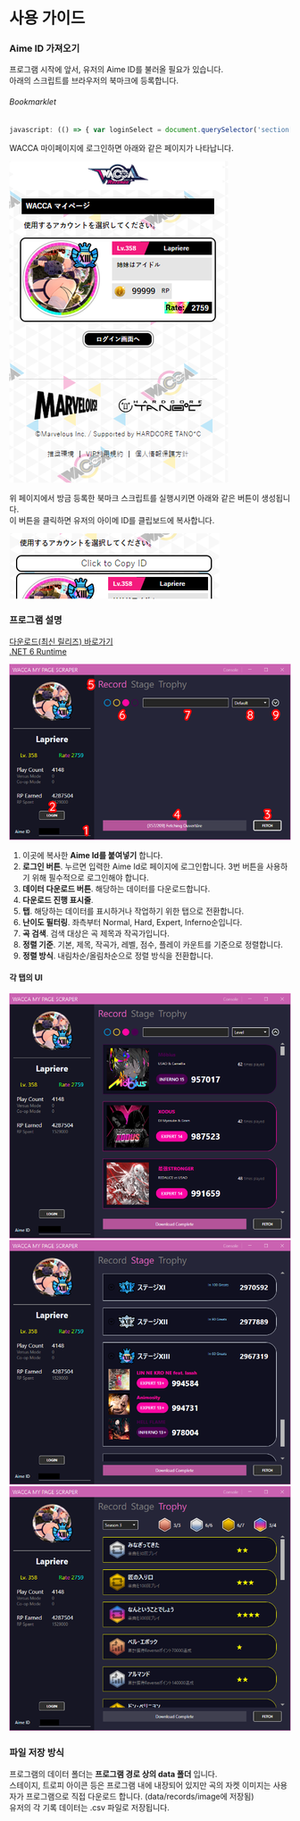 # 사용 가이드

### Aime ID 가져오기
프로그램 시작에 앞서, 유저의 Aime ID를 불러올 필요가 있습니다.<br>
아래의 스크립트를 브라우저의 북마크에 등록합니다.

###### Bookmarklet
```javascript
javascript: (() => { var loginSelect = document.querySelector('section[class="login-select"] > ul'); var loginModals = document.querySelectorAll('[id^="modal_login"]'); loginModals.forEach((lm) => { var id = lm.querySelector('#aimeId').value; if (document.querySelector('#id_' + id)) return; var btnCpy = document.createElement('a'); btnCpy.id = 'id_' + id; btnCpy.href = `javascript: (() => {navigator.clipboard.writeText(${id}); alert('Your ID has been successfully copied to clipboard!');})()`; btnCpy.classList.add('btn'); var btnCpy_ul = document.createElement('ul'); btnCpy.appendChild(btnCpy_ul); var btnCpy_ul_li = document.createElement('li'); btnCpy_ul_li.appendChild(document.createTextNode('Click to Copy ID')); btnCpy_ul_li.style.color = 'black'; btnCpy_ul_li.style.justifyContent = 'center'; btnCpy_ul_li.style.marginBottom = '-13px'; btnCpy_ul.appendChild(btnCpy_ul_li); loginSelect.insertBefore(btnCpy, loginSelect.querySelector(`a[data-izimodal-open="#${lm.id}"]`)); }); })()
```

WACCA 마이페이지에 로그인하면 아래와 같은 페이지가 나타납니다.<br>

![alt text](Images/Web1.png)

위 페이지에서 방금 등록한 북마크 스크립트를 실행시키면 아래와 같은 버튼이 생성됩니다.<br>
이 버튼을 클릭하면 유저의 아이메 ID를 클립보드에 복사합니다.<br>

![alt text](Images/Web2.png) 


### 프로그램 설명
[다운로드(최신 릴리즈) 바로가기](https://github.com/XezolesS/WaccaMyPageScraper/releases/latest)<br>
[.NET 6 Runtime](https://dotnet.microsoft.com/en-us/download/dotnet/6.0)<br>

![alt text](Images/AppScreen1.png)

1. 이곳에 복사한 <b>Aime Id를 붙여넣기</b> 합니다.
2. <b>로그인 버튼</b>. 누르면 입력한 Aime Id로 페이지에 로그인합니다. 3번 버튼을 사용하기 위해 필수적으로 로그인해야 합니다.
3. <b>데이터 다운로드 버튼</b>. 해당하는 데이터를 다운로드합니다.
4. <b>다운로드 진행 표시줄</b>.
5. <b>탭</b>. 해당하는 데이터를 표시하거나 작업하기 위한 탭으로 전환합니다.
6. <b>난이도 필터링</b>. 좌측부터 Normal, Hard, Expert, Inferno순입니다.
7. <b>곡 검색</b>. 검색 대상은 곡 제목과 작곡가입니다.
8. <b>정렬 기준</b>. 기본, 제목, 작곡가, 레벨, 점수, 플레이 카운트를 기준으로 정렬합니다.
9. <b>정렬 방식</b>. 내림차순/올림차순으로 정렬 방식을 전환합니다.

#### 각 탭의 UI
![alt txt](Images/AppScreen2.png)
![alt txt](Images/AppScreen3.png)
![alt txt](Images/AppScreen4.png)

### 파일 저장 방식
프로그램의 데이터 폴더는 <b>프로그램 경로 상의 data 폴더</b> 입니다.<br>
스테이지, 트로피 아이콘 등은 프로그램 내에 내장되어 있지만 곡의 자켓 이미지는 사용자가 프로그램으로 직접 다운로드 합니다. (data/records/image에 저장됨)<br>
유저의 각 기록 데이터는 .csv 파일로 저장됩니다.<br>
